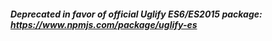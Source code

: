 ##### Deprecated in favor of official Uglify ES6/ES2015 package: https://www.npmjs.com/package/uglify-es
